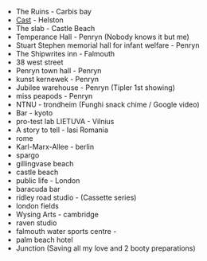 -   The Ruins - Carbis bay
-   [Cast](https://twitter.com/CASTCornwall/status/880357730523000832)  - Helston
-   The slab - Castle Beach
-   Temperance Hall - Penryn (Nobody knows it but me)
-   Stuart Stephen memorial hall for infant welfare - Penryn
-   The Shipwrites inn - Falmouth 
-   38 west street
-   Penryn town hall - Penryn
-   kunst kernewek - Penryn
-   Jubilee warehouse - Penryn (Tipler 1st showing)
-   miss peapods - Penryn
-   NTNU - trondheim (Funghi snack chime / Google video)
-   Bar - kyoto
-   pro-test lab LIETUVA - Vilnius 
-   A story to tell - Iasi Romania
-   rome
-   Karl-Marx-Allee - berlin
-   spargo
-   gillingvase beach
-   castle beach
-   public life - London
-   baracuda bar
-   ridley road studio - (Cassette series)
-   london fields
-   Wysing Arts - cambridge
-   raven studio
-   falmouth water sports centre - 
-   palm beach hotel
- Junction (Saving all my love and 2 booty preparations)
<!--stackedit_data:
eyJoaXN0b3J5IjpbLTQxMzY3MTUxXX0=
-->